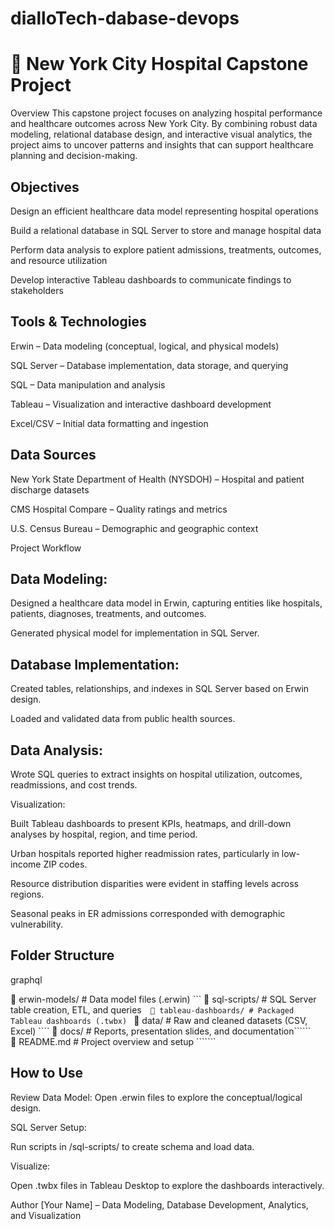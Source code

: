 # dialloTech-dabase-devops

 # 🏥 New York City Hospital Capstone Project
Overview
This capstone project focuses on analyzing hospital performance and healthcare outcomes across New York City. By combining robust data modeling, relational database design, and interactive visual analytics, the project aims to uncover patterns and insights that can support healthcare planning and decision-making.

## Objectives
Design an efficient healthcare data model representing hospital operations

Build a relational database in SQL Server to store and manage hospital data

Perform data analysis to explore patient admissions, treatments, outcomes, and resource utilization

Develop interactive Tableau dashboards to communicate findings to stakeholders

## Tools & Technologies
Erwin – Data modeling (conceptual, logical, and physical models)

SQL Server – Database implementation, data storage, and querying

SQL – Data manipulation and analysis

Tableau – Visualization and interactive dashboard development

Excel/CSV – Initial data formatting and ingestion

## Data Sources
New York State Department of Health (NYSDOH) – Hospital and patient discharge datasets

CMS Hospital Compare – Quality ratings and metrics

U.S. Census Bureau – Demographic and geographic context

Project Workflow
## Data Modeling:

Designed a healthcare data model in Erwin, capturing entities like hospitals, patients, diagnoses, treatments, and outcomes.

Generated physical model for implementation in SQL Server.

## Database Implementation:

Created tables, relationships, and indexes in SQL Server based on Erwin design.

Loaded and validated data from public health sources.

## Data Analysis:

Wrote SQL queries to extract insights on hospital utilization, outcomes, readmissions, and cost trends.

Visualization:

Built Tableau dashboards to present KPIs, heatmaps, and drill-down analyses by hospital, region, and time period.

Urban hospitals reported higher readmission rates, particularly in low-income ZIP codes.

Resource distribution disparities were evident in staffing levels across regions.

Seasonal peaks in ER admissions corresponded with demographic vulnerability.

## Folder Structure
graphql

📁 erwin-models/       # Data model files (.erwin) ``` 
📁 sql-scripts/        # SQL Server table creation, ETL, and queries``  
📁 tableau-dashboards/ # Packaged Tableau dashboards (.twbx)  ``
📁 data/               # Raw and cleaned datasets (CSV, Excel)  ````
📁 docs/               # Reports, presentation slides, and documentation``````  
📄 README.md           # Project overview and setup  ```````
## How to Use
Review Data Model: Open .erwin files to explore the conceptual/logical design.

SQL Server Setup:

Run scripts in /sql-scripts/ to create schema and load data.

Visualize:

Open .twbx files in Tableau Desktop to explore the dashboards interactively.

Author
[Your Name] – Data Modeling, Database Development, Analytics, and Visualization
